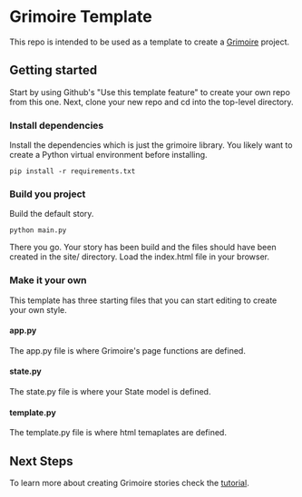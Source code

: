 # Grimoire Template

This repo is intended to be used as a template to create a [Grimoire](https://github.com/scrussell24/grimoire) project.


## Getting started

Start by using Github's "Use this template feature" to create your own repo from this one. Next,
clone your new repo and cd into the top-level directory.

### Install dependencies

Install the dependencies which is just the grimoire library. You likely want to create a Python
virtual environment before installing.

```
pip install -r requirements.txt
```

### Build you project

Build the default story.

```
python main.py
```

There you go. Your story has been build and the files should have been created in the
site/ directory. Load the index.html file in your browser.

### Make it your own

This template has three starting files that you can start editing to create your
own style.

#### app.py

The app.py file is where Grimoire's page functions are defined.

#### state.py

The state.py file is where your State model is defined.

#### template.py

The template.py file is where html temaplates are defined.

## Next Steps

To learn more about creating Grimoire stories check the [tutorial](https://scrussell24.github.io/grimoire/).
